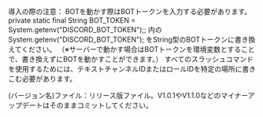 導入の際の注意：
  BOTを動かす際はBOTトークンを入力する必要があります。
  private static final String BOT_TOKEN = System.getenv("DISCORD_BOT_TOKEN");;  内の System.getenv("DISCORD_BOT_TOKEN"); をString型のBOTトークンに書き換えてください。
（※サーバーで動かす場合はBOTトークンを環境変数とすることで、書き換えずにBOTを動かすことができます。）
  すべてのスラッシュコマンドを使用するためには、テキストチャンネルIDまたはロールIDを特定の場所に書きこむ必要があります。


(バージョン名)ファイル：リリース版ファイル。V1.0.1やV1.1.0などのマイナーアップデートはそのままコミットしてください。
